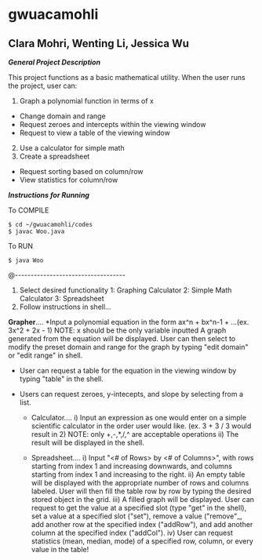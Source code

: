﻿# gwuacamohli
## Clara Mohri, Wenting Li, Jessica Wu

_**General Project Description**_

This project functions as a basic mathematical utility. When the user runs the project, user can: 
1. Graph a polynomial function in terms of x
  * Change domain and range
  * Request zeroes and intercepts within the viewing window
  * Request to view a table of the viewing window
2. Use a calculator for simple math
3. Create a spreadsheet
  * Request sorting based on column/row
  * View statistics for column/row

_**Instructions for Running**_

To COMPILE
~~~~
$ cd ~/gwuacamohli/codes
$ javac Woo.java
~~~~
To RUN
~~~~
$ java Woo
~~~~
@-----------------------------------
1. Select desired functionality
	1: Graphing Calculator
	2: Simple Math Calculator
	3: Spreadsheet
2. Follow instructions in shell…  

**Grapher**....
*Input a polynomial equation in the form ax^n + bx^n-1 + ...(ex. 3x^2 + 2x - 1)
   NOTE: x should be the only variable inputted
   A graph generated from the equation will be displayed. User can then select to modify the preset domain and range for the
   graph by typing "edit domain" or "edit range" in shell.
* User can request a table for the equation in the viewing window by typing "table" in the shell.
* Users can request zeroes, y-intecepts, and slope by selecting from a list.

   * Calculator....
	i) Input an expression as one would enter on a simple scientific calculator in the order user would like.
	   (ex. 3 + 3 / 3 would result in 2)
	NOTE: only +,-,*,/,^ are acceptable operations
	ii) The result will be displayed in the shell.

   * Spreadsheet....
	i) Input "<# of Rows> by <# of Columns>", with rows starting from index 1 and increasing downwards, and columns starting from index 1 and increasing to the right.
	ii) An empty table will be displayed with the appropriate number of rows and columns labeled. User will then fill the table row by row by typing the desired stored object in the grid. 
	iii) A filled graph will be displayed. User can request to get the value at a specified slot (type "get" in the shell), set a value at a specified slot ("set"), remove a value ("remove"_, add another row at the specified index ("addRow"), and add another column at the specified index ("addCol").
	iv) User can request statistics (mean, median, mode) of a specified row, column, or every value in the table!

